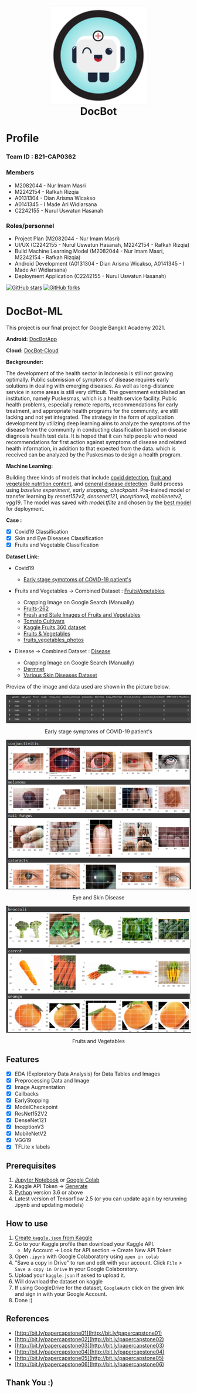 <h1 align="center">
  <img align="center" src="/misc/img/icon.png"  width="270"></img>
<br>
DocBot
</h1>

# Profile

### Team ID : B21-CAP0362

### Members

* M2082044 - Nur Imam Masri
* M2242154 - Rafkah Rizqia
* A0131304 - Dian Arisma Wicakso
* A0141345 - I Made Ari Widiarsana
* C2242155 - Nurul Uswatun Hasanah

### Roles/personnel

* Project Plan (M2082044 - Nur Imam Masri)
* UI/UX (C2242155 - Nurul Uswatun Hasanah, M2242154 - Rafkah Rizqia)
* Build Machine Learning Model (M2082044 - Nur Imam Masri, M2242154 - Rafkah Rizqia)
* Android Development (A0131304 - Dian Arisma Wicakso, A0141345 - I Made Ari Widiarsana)
* Deployment Application (C2242155 - Nurul Uswatun Hasanah)


[![GitHub stars](https://img.shields.io/github/stars/DocBot-Bangkit-2021/DocBot-MachineLearningModels)](https://github.com/DocBot-Bangkit-2021/DocBot-MachineLearningModels)
[![GitHub forks](https://img.shields.io/github/forks/DocBot-Bangkit-2021/DocBot-MachineLearningModels)](https://github.com/DocBot-Bangkit-2021/DocBot-MachineLearningModels)

# DocBot-ML
This project is our final project for Google Bangkit Academy 2021.

**Android:**
[DocBotApp](https://github.com/DocBot-Bangkit-2021/DocBotApp)

**Cloud:**
[DocBot-Cloud](https://github.com/DocBot-Bangkit-2021/DocBot-Cloud)

**Backgrounder:**

The development of the health sector in Indonesia is still not growing optimally. Public submission of symptoms of disease requires early solutions in dealing with emerging diseases. As well as long-distance service in some areas is still very difficult. The government established an institution, namely Puskesmas, which is a health service facility. Public health problems, especially remote reports, recommendations for early treatment, and appropriate health programs for the community, are still lacking and not yet integrated. The strategy in the form of application development by utilizing deep learning aims to analyze the symptoms of the disease from the community in conducting classification based on disease diagnosis health test data. It is hoped that it can help people who need recommendations for first action against symptoms of disease and related health information, in addition to that expected from the data. which is received can be analyzed by the Puskesmas to design a health program.

**Machine Learning:** 

Building three kinds of models that include [covid detection](https://github.com/DocBot-Bangkit-2021/DocBot-MachineLearningModels/tree/main/Covid-19), [fruit and vegetable nutrition content](https://github.com/DocBot-Bangkit-2021/DocBot-MachineLearningModels/tree/main/FruitsVegetables), and [general disease detection](https://github.com/DocBot-Bangkit-2021/DocBot-MachineLearningModels/tree/main/Disease). Build process using *baseline experiment, early stopping, checkpoint*. Pre-trained model or transfer learning by *resnet152v2, densenet121, inceptionv3, mobilenetv2, vgg19*. The model was saved with *model.tflite* and chosen by the [best model](https://github.com/DocBot-Bangkit-2021/DocBot-MachineLearningModels/tree/main/best%20model) for deployment.

**Case :**

- [x] Covid19 Classification
- [x] Skin and Eye Diseases Classification
- [x] Fruits and Vegetable Classification

**Dataset Link:**

* Covid19 
  * [Early stage symptoms of COVID-19 patient's](https://www.kaggle.com/martuza/early-stage-symptoms-of-covid19-patients)
* Fruits and Vegetables  → Combined Dataset : [FruitsVegetables](https://drive.google.com/file/d/1ruaStccmRUdgpxlI5lD2LDWH9nxoc9VY/view?usp=sharing)
  * Crapping Image on Google Search (Manually)
  * [Fruits-262](https://www.kaggle.com/aelchimminut/fruits262)
  * [Fresh and Stale Images of Fruits and Vegetables](https://www.kaggle.com/raghavrpotdar/fresh-and-stale-images-of-fruits-and-vegetables)
  * [Tomato Cultivars](https://www.kaggle.com/olgabelitskaya/tomato-cultivars)
  * [Kaggle Fruits 360 dataset](https://www.kaggle.com/moltean/fruits)
  * [Fruits & Vegetables](https://www.kaggle.com/jorgebailon/fruits-vegetables)
  * [fruits_vegetables_photos](https://www.kaggle.com/balalexv/fruits-vegetables-photos)

* Disease  → Combined Dataset : [Disease](https://drive.google.com/file/d/1ONPBCD-wRaZp8yY4EplIZImzrm3GYjnC/view?usp=sharing)
  * Crapping Image on Google Search (Manually)
  * [Dermnet](https://www.kaggle.com/shubhamgoel27/dermnet)
  * [Various Skin Diseases Dataset](https://www.kaggle.com/akshitmadan/various-skin-diseases-dataset)

Preview of the image and data used are shown in the picture below.

<img align="center" src="/misc/img/covid.png"></img>

<p align="center">Early stage symptoms of COVID-19 patient's</p>

<img align="center" src="/misc/img/disease.png"></img>

<p align="center">Eye and Skin Disease</p>

<img align="center" src="/misc/img/fruits.png"></img>

<p align="center">Fruits and Vegetables</p>

## Features

- [x] EDA (Exploratory Data Analysis) for Data Tables and Images
- [x] Preprocessing Data and Image
- [x] Image Augmentation
- [x] Callbacks
- [x] EarlyStopping
- [x] ModelCheckpoint
- [x] ResNet152V2
- [x] DenseNet121
- [x] InceptionV3
- [x] MobileNetV2
- [x] VGG19
- [x] TFLite x labels 

## Prerequisites
1. [Jupyter Notebook](https://test-jupyter.readthedocs.io/en/latest/install.html) or [Google Colab](https://colab.research.google.com/)
2. Kaggle API Token → [Generate](https://github.com/Kaggle/kaggle-api#api-credentials)
3. [Python](https://www.python.org/downloads/) version 3.6 or above
4. Latest version of Tensorflow 2.5 (or you can update again by rerunning .ipynb and updating models)

## How to use
1. [Create `kaggle.json` from Kaggle](https://github.com/Kaggle/kaggle-api#api-credentials)
2. Go to your Kaggle profile then download your Kaggle API.
    - My Account  →  Look for API section  →  Create New API Token
3. Open `.ipynb` with Google Colaboratory using `open in colab`
4. "Save a copy in Drive" to run and edit with your account. Click `File` > `Save a copy in Drive` in your Google Colaboratory.
5. Upload your `kaggle.json` if asked to upload it.
6. Will download the dataset on kaggle
7. If using GoogleDrive for the dataset, `GoogleAuth` click on the given link and sign in with your Google Account.
8. Done :)

## References
* [http://bit.ly/papercapstone01](http://bit.ly/papercapstone01)
* [http://bit.ly/papercapstone02](http://bit.ly/papercapstone02) 
* [http://bit.ly/papercapstone03](http://bit.ly/papercapstone03) 
* [http://bit.ly/papercapstone04](http://bit.ly/papercapstone04) 
* [http://bit.ly/papercapstone05](http://bit.ly/papercapstone05) 
* [http://bit.ly/papercapstone06](http://bit.ly/papercapstone06)

## Thank You :)
